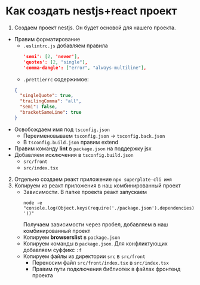 # Как создать nestjs+react проект

1. Создаем проект nestjs. Он будет основой для нашего проекта.
  * Правим форматирование
    * `.eslintrc.js` добавляем правила
      ```json
      'semi': [2, 'never'],
      'quotes': [2, "single"],
      'comma-dangle': ["error", "always-multiline"],
      ```
    * `.prettierrc` содержимое:
    ```json
    {
      "singleQuote": true,
      "trailingComma": "all",
      "semi": false,
      "bracketSameLine": true
    }
    ```
  * Освобождаем имя под `tsconfig.json`
    * Переименовываем `tsconfig.json` -> `tsconfig.back.json`
    * В `tsconfig.build.json` правим extend
  * Правим команду **lint** в `package.json` на поддержку jsx
  * Добавляем исключения в `tsconfig.build.json`
    * `src/front`
    * `src/index.tsx`
2. Отдельно создаем реакт приложение `npx superplate-cli имя`
3. Копируем из реакт приложения в наш комбинированный проект
   * Зависимости. В папке проекта реакт запускаем
     ```shell
     node -e "console.log(Object.keys(require('./package.json').dependencies).join(' '))"
     ```
     Получаем зависимости через пробел, добавляем в наш комбинированный проект
   * Копируем **browserslist** в `package.json`
   * Копируем команды в `package.json`. Для конфликтующих добавляем суффикс `:f`
   * Копируем файлы из директории `src` в `src/front`
     * Переносим файл `src/front/index.tsx` в `src/index.tsx`
     * Правим пути подключения библиотек в файлах фронтенд проекта
